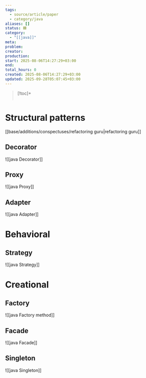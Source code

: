 ```yaml
---
tags:
  - source/article/paper
  - category/java
aliases: []
status: 🟦
category:
  - "[[java]]"
meta: 
problem: 
creator: 
production: 
start: 2025-08-06T14:27:29+03:00
end: 
total_hours: 0
created: 2025-08-06T14:27:29+03:00
updated: 2025-09-28T05:07:45+03:00
---
```


> [!toc]+
> ```table-of-contents
> ```
# Structural patterns
[[base/additions/conspectuses/refactoring guru|refactoring guru]]
## Decorator
![[java Decorator]]
## Proxy
![[java Proxy]]
## Adapter
![[java Adapter]]

# Behavioral
## Strategy
![[java Strategy]]

# Creational
## Factory
![[java Factory method]]

## Facade
![[java Facade]]
## Singleton
![[java Singleton]]
